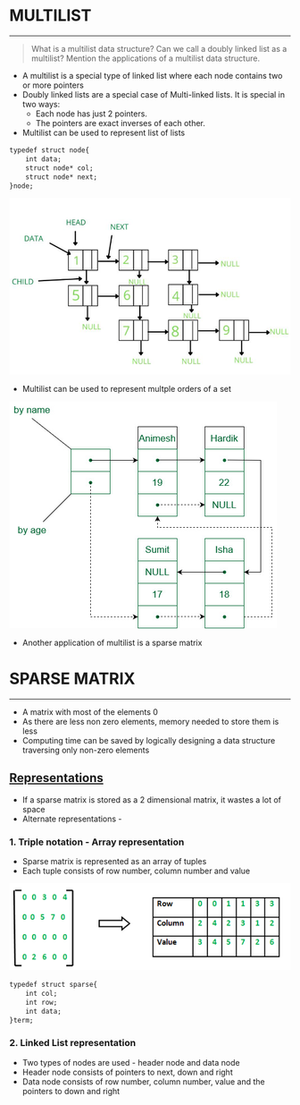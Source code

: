 # MULTILIST
----

> What is a multilist data structure? Can we call a doubly linked list as a multilist? Mention the applications of a multilist data structure.
- A multilist is a special type of linked list where each node contains two or more pointers
- Doubly linked lists are a special case of Multi-linked lists. It is special in two ways:
    - Each node has just 2 pointers.
    - The pointers are exact inverses of each other.
- Multilist can be used to represent list of lists
```
typedef struct node{
    int data;
    struct node* col;
    struct node* next;
}node;
```
![list_of_lists](https://github.com/Shogunkayo/PES_Notes/blob/main/DSA/Images/multilist1.jpg?raw=true)


- Multilist can be used to represent multple orders of a set
 
 ![set](https://github.com/Shogunkayo/PES_Notes/blob/main/DSA/Images/multilist2.jpg?raw=true)
- Another application of multilist is a sparse matrix



# SPARSE MATRIX
----

- A matrix with most of the elements 0
- As there are less non zero elements, memory needed to store them is less
- Computing time can be saved by logically designing a data structure traversing only non-zero elements


## [Representations](https://www.geeksforgeeks.org/sparse-matrix-representation/)
- If a sparse matrix is stored as a 2 dimensional matrix, it wastes a lot of space
- Alternate representations - 

### 1. Triple notation - Array representation
- Sparse matrix is represented as an array of tuples
- Each tuple consists of row number, column number and value

![sparse_matrix](https://github.com/Shogunkayo/PES_Notes/blob/main/DSA/Images/sparse_matrix.png?raw=true)

```
typedef struct sparse{
    int col;
    int row;
    int data;
}term;
```

### 2. Linked List representation
- Two types of nodes are used - header node and data node
- Header node consists of pointers to next, down and right
- Data node consists of row number, column number, value and the pointers to down and right




